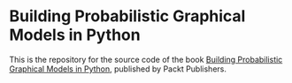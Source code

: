 # Building Probabilistic Graphical Models in Python

This is the repository for the source code of the book [Building Probabilistic Graphical Models in Python](https://www.packtpub.com/big-data-and-business-intelligence/building-probabilistic-graphical-models-python), published by Packt Publishers. 

